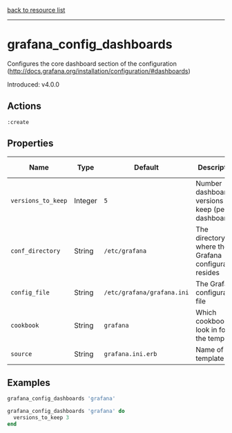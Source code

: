 [back to resource list](https://github.com/sous-chefs/grafana#resources)

---

# grafana_config_dashboards

Configures the core dashboard section of the configuration (http://docs.grafana.org/installation/configuration/#dashboards)

Introduced: v4.0.0

## Actions

`:create`

## Properties

| Name                      | Type          |  Default                    | Description                                                               | Allowed Values
| ------------------------- | ------------- | --------------------------- | ------------------------------------------------------------------------- | --------------- |
| `versions_to_keep`        |  Integer      | `5`                         | Number dashboard versions to keep (per dashboard).                        |
| `conf_directory`          |  String       | `/etc/grafana`              | The directory where the Grafana configuration resides                     | Valid directory
| `config_file`             |  String       | `/etc/grafana/grafana.ini`  | The Grafana configuration file                                            | Valid file path
| `cookbook`                | String        | `grafana`                   | Which cookbook to look in for the template                                |
| `source`                  | String        | `grafana.ini.erb`           | Name of the template                                                      |

## Examples

```ruby
grafana_config_dashboards 'grafana'
```

```ruby
grafana_config_dashboards 'grafana' do
  versions_to_keep 3
end
```
